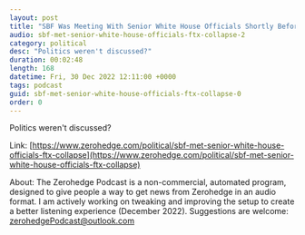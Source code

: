 ```yaml
---
layout: post
title: "SBF Was Meeting With Senior White House Officials Shortly Before FTX Collapse"
audio: sbf-met-senior-white-house-officials-ftx-collapse-2
category: political
desc: "Politics weren't discussed?"
duration: 00:02:48
length: 168
datetime: Fri, 30 Dec 2022 12:11:00 +0000
tags: podcast
guid: sbf-met-senior-white-house-officials-ftx-collapse-0
order: 0
---
```

Politics weren't discussed?

Link: [https://www.zerohedge.com/political/sbf-met-senior-white-house-officials-ftx-collapse](https://www.zerohedge.com/political/sbf-met-senior-white-house-officials-ftx-collapse)

About: The Zerohedge Podcast is a non-commercial, automated program, designed to give people a way to get news from Zerohedge in an audio format.  I am actively working on tweaking and improving the setup to create a better listening experience (December 2022).  Suggestions are welcome: [zerohedgePodcast@outlook.com](mailto:zerohedgePodcast@outlook.com)